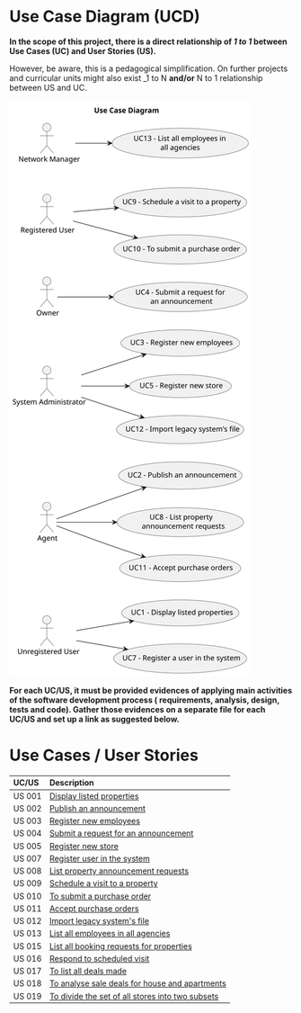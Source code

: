 # Use Case Diagram (UCD)

**In the scope of this project, there is a direct relationship of _1 to 1_ between Use Cases (UC) and User Stories (US).**

However, be aware, this is a pedagogical simplification. On further projects and curricular units might also exist _1 to
N **and/or** N to 1 relationship between US and UC.

![Use Case Diagram](svg/use-case-diagram.svg)

**For each UC/US, it must be provided evidences of applying main activities of the software development process (
requirements, analysis, design, tests and code). Gather those evidences on a separate file for each UC/US and set up a
link as suggested below.**

# Use Cases / User Stories

| UC/US  | Description                                                               |                   
|:-------|:--------------------------------------------------------------------------|
| US 001 | [Display listed properties](../../us001/Readme.md)                        |
| US 002 | [Publish an announcement](../../us002/Readme.md)                          |
| US 003 | [Register new employees](../../us003/Readme.md)                           |
| US 004 | [Submit a request for an announcement](../../us004/Readme.md)             |
| US 005 | [Register new store](../../us005/Readme.md)                               |
| US 007 | [Register user in the system](../../us007/Readme.md)                      |
| US 008 | [List property announcement requests](../../us008/Readme.md)              |
| US 009 | [Schedule a visit to a property](../../us009/Readme.md)                   |
| US 010 | [To submit a purchase order](../../us010/Readme.md)                       |
| US 011 | [Accept purchase orders](../../us011/Readme.md)                           |
| US 012 | [Import legacy system's file](../../us012/Readme.md)                      |
| US 013 | [List all employees in all agencies](../../us013/Readme.md)               |
| US 015 | [List all booking requests for properties](../../us015/Readme.md)         |
| US 016 | [Respond to scheduled visit](../../us016/Readme.md)                       |
| US 017 | [To list all deals made](../../us017/Readme.md)                           |
| US 018 | [To analyse sale deals for house and apartments](../../us018/Readme.md)   |
| US 019 | [To divide the set of all stores into two subsets](../../us019/Readme.md) |




